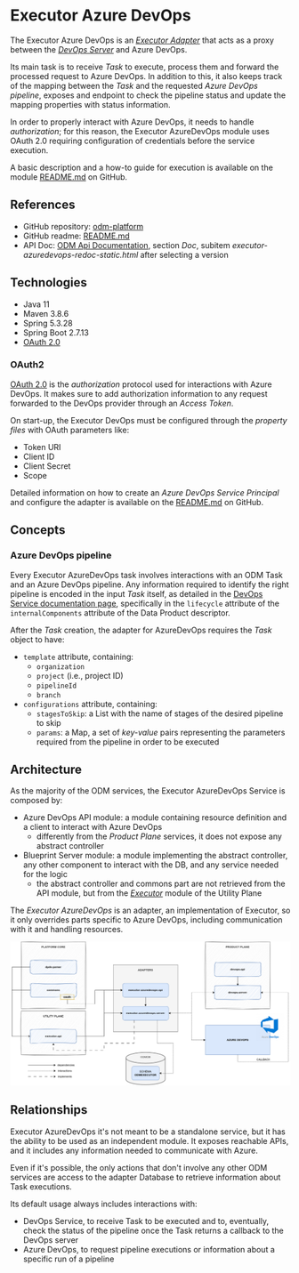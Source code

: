 # Executor Azure DevOps

The Executor Azure DevOps is an [_Executor Adapter_](../index.md) that acts as a proxy between the
[_DevOps Server_](../../../product-plane/devops.md) and Azure DevOps.

Its main task is to receive _Task_ to execute, process them and forward the processed request to Azure DevOps.
In addition to this, it also keeps track of the mapping between the _Task_ and the requested
_Azure DevOps pipeline_, exposes and endpoint to check the pipeline status 
and update the mapping properties with status information.

In order to properly interact with Azure DevOps, it needs to handle _authorization_; for this reason, 
the Executor AzureDevOps module uses OAuth 2.0 requiring configuration of credentials before the service execution.

A basic description and a how-to guide for execution is available on the module [README.md](https://github.com/opendatamesh-initiative/odm-platform-up-services-executor-azuredevops/README.md) on GitHub.

## References

* GitHub repository: [odm-platform](https://github.com/opendatamesh-initiative/odm-platform-up-services-executor-azuredevops)
* GitHub readme: [README.md](https://github.com/opendatamesh-initiative/odm-platform-up-services-executor-azuredevops/README.md)
* API Doc: [ODM Api Documentation](https://opendatamesh-initiative.github.io/odm-api-doc/index.html), section _Doc_, subitem _executor-azuredevops-redoc-static.html_ after selecting a version

## Technologies

* Java 11
* Maven 3.8.6
* Spring 5.3.28
* Spring Boot 2.7.13
* [OAuth 2.0](https://oauth.net/2/)

### OAuth2
[OAuth 2.0](https://oauth.net/2/) is the _authorization_ protocol used for interactions with Azure DevOps.
It makes sure to add authorization information to any request forwarded to the DevOps provider through an _Access Token_.

On start-up, the Executor DevOps must be configured through the _property files_ with OAuth parameters like:

* Token URI
* Client ID
* Client Secret
* Scope

Detailed information on how to create an _Azure DevOps Service Principal_ and configure the adapter is available on the 
[README.md](https://github.com/opendatamesh-initiative/odm-platform-up-services-executor-azuredevops/README.md) on GitHub.

## Concepts

### Azure DevOps pipeline
Every Executor AzureDevOps task involves interactions with an ODM Task and an Azure DevOps pipeline.
Any information required to identify the right pipeline is encoded in the input _Task_ itself, 
as detailed in the [DevOps Service documentation page](../../../product-plane/devops.md), 
specifically in the `lifecycle` attribute of the `internalComponents` attribute of the Data Product descriptor.

After the _Task_ creation, the adapter for AzureDevOps requires the _Task_ object to have:

* `template` attribute, containing:
  * `organization`
  * `project` (i.e., project ID)
  * `pipelineId`
  * `branch`
* `configurations` attribute, containing:
  * `stagesToSkip`: a List with the name of stages of the desired pipeline to skip
  * `params`: a Map, a set of _key-value_ pairs representing the parameters required from the pipeline in order to be executed

## Architecture
As the majority of the ODM services, the Executor AzureDevOps Service is composed by:

* Azure DevOps API module: a module containing resource definition and a client to interact with Azure DevOps
  * differently from the _Product Plane_ services, it does not expose any abstract controller
* Blueprint Server module: a module implementing the abstract controller, any other component to interact with the DB, and any service needed for the logic
  * the abstract controller and commons part are not retrieved from the API module, but from the [_Executor_](../index.md) module of the Utility Plane

The _Executor AzureDevOps_ is an adapter, an implementation of Executor,
so it only overrides parts specific to Azure DevOps, including communication with it and handling resources.

![Executor-AzureDevOps-diagram](../../../../images/architecture/utility-plane/executor/adapters/executor_azuredevops_architecture.png)

## Relationships
Executor AzureDevOps it's not meant to be a standalone service,
but it has the ability to be used as an independent module.
It exposes reachable APIs, and it includes any information needed to communicate with Azure.

Even if it's possible, the only actions that don't involve any other ODM services are access to the adapter Database 
to retrieve information about Task executions.

Its default usage always includes interactions with:
* DevOps Service, to receive Task to be executed and to, eventually, check the status of the pipeline once the Task returns a callback to the DevOps server
* Azure DevOps, to request pipeline executions or information about a specific run of a pipeline